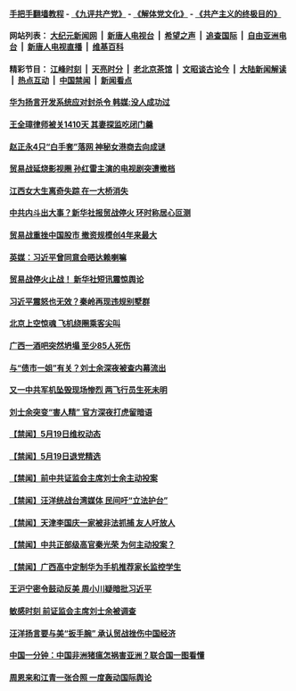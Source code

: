 #### [手把手翻墙教程](https://github.com/gfw-breaker/guides/wiki) -  [《九评共产党》](https://github.com/gfw-breaker/9ping.md?t=05201839) - [《解体党文化》](https://github.com/gfw-breaker/jtdwh.md?t=05201839) - [《共产主义的终极目的》](https://github.com/gfw-breaker/gczydzjmd.md?t=05201839)

#### 网站列表： [大纪元新闻网](http://138.197.205.111:10080/) &nbsp;|&nbsp; [新唐人电视台](http://138.197.205.111:8000/) &nbsp;|&nbsp; [希望之声](http://138.197.205.111:8200/) &nbsp;|&nbsp; [追查国际](http://138.197.205.111:10010/) &nbsp;|&nbsp; [自由亚洲电台](http://138.197.205.111:9800/) &nbsp;|&nbsp; [新唐人电视直播](http://138.197.205.111/) &nbsp;|&nbsp; [维基百科](http://138.197.205.111:8100/)  

#### 精彩节目： [江峰时刻](http://138.197.205.111/today-in-history/) &nbsp;|&nbsp; [天亮时分](http://138.197.205.111/tianliang/) &nbsp;|&nbsp; [老北京茶馆](http://138.197.205.111/teahouse/) &nbsp;|&nbsp; [文昭谈古论今](http://138.197.205.111/wenzhao/) &nbsp;|&nbsp; [大陆新闻解读](http://138.197.205.111/ntdtv-comedy/) &nbsp;|&nbsp; [热点互动](http://138.197.205.111/ntdtv-rdhd/) &nbsp;|&nbsp; [中国禁闻](http://138.197.205.111/ntdtv-news/) &nbsp;|&nbsp; [新闻看点](http://138.197.205.111/news-insight/) 

#### [华为扬言开发系统应对封杀令 韩媒:没人成功过](../pages/prog204/a102582514.md?t=05201839) 

#### [王全璋律师被关1410天 其妻探监吃闭门羹](../pages/prog204/a102582415.md?t=05201839) 

#### [赵正永4只“白手套”落网 神秘女港商去向成谜](../pages/prog204/a102582411.md?t=05201839) 


#### [贸易战延烧影视圈 孙红雷主演的电视剧突遭撤档](../pages/prog204/a102582397.md?t=05201839) 

#### [江西女大生离奇失踪 在一大桥消失](../pages/prog204/a102582367.md?t=05201839) 

#### [中共内斗出大事？新华社报贸战停火 环时称居心叵测](../pages/prog204/a102582326.md?t=05201839) 

#### [贸易战重挫中国股市 撤资规模创4年来最大](../pages/prog204/a102582288.md?t=05201839) 

#### [英媒：习近平曾同意会晤达赖喇嘛](../pages/prog204/a102582274.md?t=05201839) 

#### [贸易战停火止战！ 新华社短讯震惊舆论](../pages/prog204/a102582248.md?t=05201839) 

#### [习近平震怒也无效？秦岭再现违规别墅群](../pages/prog204/a102582233.md?t=05201839) 

#### [北京上空惊魂 飞机绕圈乘客尖叫](../pages/prog204/a102582226.md?t=05201839) 

#### [广西一酒吧突然坍塌 至少85人死伤](../pages/prog204/a102582215.md?t=05201839) 

#### [与“债市一姐”有关？刘士余深夜被查内幕流出](../pages/prog204/a102582202.md?t=05201839) 

#### [又一中共军机坠毁现场惨烈 两飞行员生死未明](../pages/prog204/a102582160.md?t=05201839) 

#### [刘士余突变“害人精” 官方深夜打虎留暗语](../pages/prog204/a102582144.md?t=05201839) 


#### [【禁闻】5月19日维权动态](../pages/prog204/a102582137.md?t=05201839) 

#### [【禁闻】5月19日退党精选](../pages/prog204/a102582131.md?t=05201839) 

#### [【禁闻】前中共证监会主席刘士余主动投案](../pages/prog204/a102582109.md?t=05201839) 

#### [【禁闻】汪洋统战台湾媒体 民间吁“立法护台”](../pages/prog204/a102582102.md?t=05201839) 

#### [【禁闻】天津李国庆一家被非法抓捕 友人吁放人](../pages/prog204/a102582099.md?t=05201839) 

#### [【禁闻】中共正部级高官秦光荣 为何主动投案？](../pages/prog204/a102582080.md?t=05201839) 

#### [【禁闻】广西高中定制华为手机推荐家长监控学生](../pages/prog204/a102582078.md?t=05201839) 

#### [王沪宁密令鼓动反美 周小川疑暗批习近平](../pages/prog204/a102582054.md?t=05201839) 

#### [敏感时刻 前证监会主席刘士余被调查](../pages/prog204/a102582048.md?t=05201839) 

#### [汪洋扬言要与美“扳手腕” 承认贸战挫伤中国经济](../pages/prog204/a102582026.md?t=05201839) 

#### [中国一分钟：中国非洲猪瘟怎祸害亚洲？联合国一图看懂](../pages/prog204/a102581989.md?t=05201839) 


#### [周恩来和江青一张合照 一度轰动国际舆论](../pages/prog204/a102581865.md?t=05201839) 

